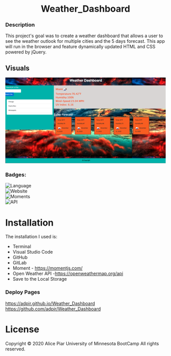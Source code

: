<h1 align="center"> Weather_Dashboard</h1>
 

### Description
This project's goal was to create a weather dashboard that allows a user to see the weather outlook for multiple cities and the 5 days forecast. 
This app will run in the browser and feature dynamically updated HTML and CSS powered by jQuery.


## Visuals
![image](./assets/newscreenshot.png)

### Badges:
![Language](https://img.shields.io/badge/Languages-HTML,CSS,Jquery-blueviolet.svg)<br>
![Website](https://img.shields.io/badge/Website-Up-blue.svg)<br>
![Moments](https://img.shields.io/badge/Moments-green.svg)<br>
![API](https://img.shields.io/badge/OpenWeather-blue.svg)<br>

# Installation
The installation I used is:
* Terminal
* Visual Studio Code
* GitHub
* GitLab
* Moment - https://momentjs.com/
* Open Weather API -https://openweathermap.org/api
* Save to the Local Storage


### Deploy Pages

https://adpir.github.io/Weather_Dashboard <br>
https://github.com/adpir/Weather_Dashboard


# License

Copyright  © 2020 Alice Piar University of Minnesota BootCamp All rights reserved.



